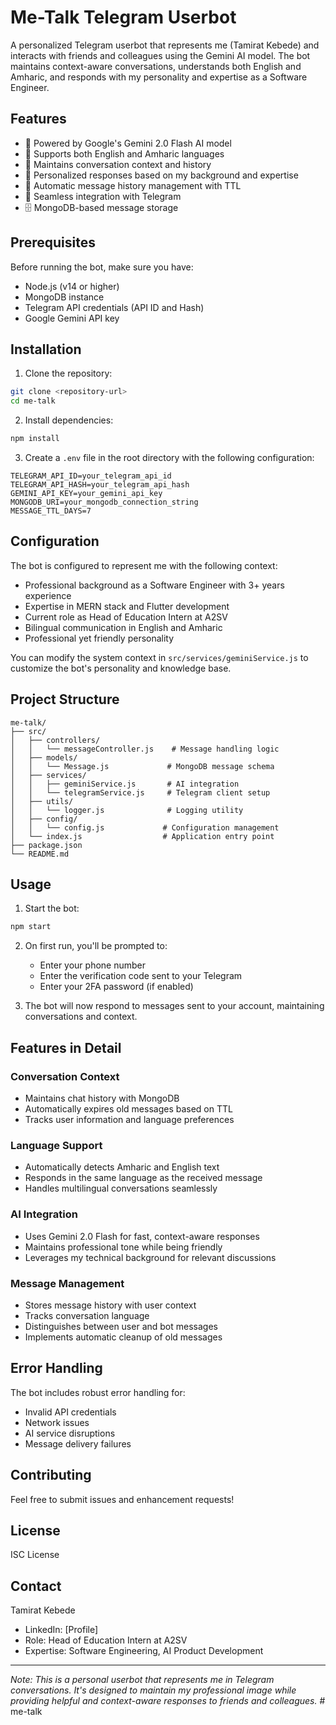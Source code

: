 # Me-Talk Telegram Userbot

A personalized Telegram userbot that represents me (Tamirat Kebede) and interacts with friends and colleagues using the Gemini AI model. The bot maintains context-aware conversations, understands both English and Amharic, and responds with my personality and expertise as a Software Engineer.

## Features

- 🤖 Powered by Google's Gemini 2.0 Flash AI model
- 💬 Supports both English and Amharic languages
- 🧠 Maintains conversation context and history
- 👤 Personalized responses based on my background and expertise
- 📝 Automatic message history management with TTL
- 🔄 Seamless integration with Telegram
- 🗄️ MongoDB-based message storage

## Prerequisites

Before running the bot, make sure you have:

- Node.js (v14 or higher)
- MongoDB instance
- Telegram API credentials (API ID and Hash)
- Google Gemini API key

## Installation

1. Clone the repository:
```bash
git clone <repository-url>
cd me-talk
```

2. Install dependencies:
```bash
npm install
```

3. Create a `.env` file in the root directory with the following configuration:
```env
TELEGRAM_API_ID=your_telegram_api_id
TELEGRAM_API_HASH=your_telegram_api_hash
GEMINI_API_KEY=your_gemini_api_key
MONGODB_URI=your_mongodb_connection_string
MESSAGE_TTL_DAYS=7
```

## Configuration

The bot is configured to represent me with the following context:

- Professional background as a Software Engineer with 3+ years experience
- Expertise in MERN stack and Flutter development
- Current role as Head of Education Intern at A2SV
- Bilingual communication in English and Amharic
- Professional yet friendly personality

You can modify the system context in `src/services/geminiService.js` to customize the bot's personality and knowledge base.

## Project Structure

```
me-talk/
├── src/
│   ├── controllers/
│   │   └── messageController.js    # Message handling logic
│   ├── models/
│   │   └── Message.js             # MongoDB message schema
│   ├── services/
│   │   ├── geminiService.js       # AI integration
│   │   └── telegramService.js     # Telegram client setup
│   ├── utils/
│   │   └── logger.js              # Logging utility
│   ├── config/
│   │   └── config.js             # Configuration management
│   └── index.js                  # Application entry point
├── package.json
└── README.md
```

## Usage

1. Start the bot:
```bash
npm start
```

2. On first run, you'll be prompted to:
   - Enter your phone number
   - Enter the verification code sent to your Telegram
   - Enter your 2FA password (if enabled)

3. The bot will now respond to messages sent to your account, maintaining conversations and context.

## Features in Detail

### Conversation Context
- Maintains chat history with MongoDB
- Automatically expires old messages based on TTL
- Tracks user information and language preferences

### Language Support
- Automatically detects Amharic and English text
- Responds in the same language as the received message
- Handles multilingual conversations seamlessly

### AI Integration
- Uses Gemini 2.0 Flash for fast, context-aware responses
- Maintains professional tone while being friendly
- Leverages my technical background for relevant discussions

### Message Management
- Stores message history with user context
- Tracks conversation language
- Distinguishes between user and bot messages
- Implements automatic cleanup of old messages

## Error Handling

The bot includes robust error handling for:
- Invalid API credentials
- Network issues
- AI service disruptions
- Message delivery failures

## Contributing

Feel free to submit issues and enhancement requests!

## License

ISC License

## Contact

Tamirat Kebede
- LinkedIn: [Profile]
- Role: Head of Education Intern at A2SV
- Expertise: Software Engineering, AI Product Development

---

*Note: This is a personal userbot that represents me in Telegram conversations. It's designed to maintain my professional image while providing helpful and context-aware responses to friends and colleagues.*
#   m e - t a l k  
 